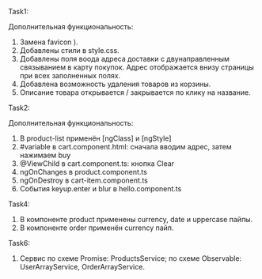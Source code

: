 Task1:

Дополнительная функциональность:

1. Замена favicon ).
2. Добавлены стили в style.css.
3. Добавлены поля воода адреса доставки с двунаправленным связыванием в карту покупок. Адрес отображается внизу страницы при всех заполненных полях.
4. Добавлена возможность удаления товаров из корзины.
5. Описание товара открывается / закрывается по клику на название.



Task2:

Дополнительная функциональность:

1. В product-list применён [ngClass] и [ngStyle]
2. #variable в cart.component.html: сначала вводим адрес, затем нажимаем buy
3. @ViewChild в cart.component.ts: кнопка Clear
4. ngOnChanges в product.component.ts
5. ngOnDestroy в cart-item.component.ts
6. События keyup.enter и blur в hello.component.ts



Task4:

1. В компоненте product применены currency, date и uppercase пайпы.
2. В компоненте order применён currency пайп.



Task6:

1. Сервис по схеме Promise: ProductsService; по схеме Observable: UserArrayService, OrderArrayService.